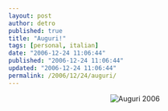 ```yaml
---
layout: post
author: detro
published: true
title: "Auguri!"
tags: [personal, italian]
date: "2006-12-24 11:06:44"
published: "2006-12-24 11:06:44"
updated: "2006-12-24 11:06:44"
permalink: /2006/12/24/auguri/
---
```


<div align="center"><img id="image532" src="http://www.detronizator.org/wp-content/uploads/2006/12/auguri-2006_thumb.png" alt="Auguri 2006" /></div>
